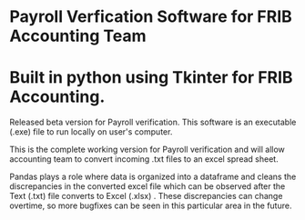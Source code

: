 # Payroll Verfication Software for FRIB Accounting Team

# Built in python using Tkinter for FRIB Accounting.

Released beta version for Payroll verification. This software is an executable (.exe) file to run locally on user's computer.

This is the complete working version for Payroll verification and will allow accounting team to convert incoming .txt files to an excel spread sheet.

Pandas plays a role where data is organized into a dataframe and cleans the discrepancies in the converted excel file which can be observed after the Text (.txt) file converts to Excel (.xlsx) . These discrepancies can change overtime, so more bugfixes can be seen in this particular area in the future.
